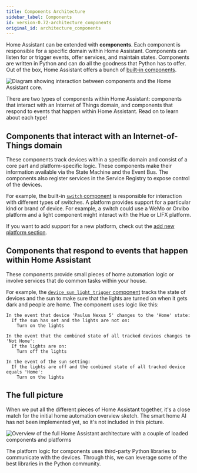 ```yaml
---
title: Components Architecture
sidebar_label: Components
id: version-0.72-architecture_components
original_id: architecture_components
---
```


Home Assistant can be extended with **components**. Each component is responsible for a specific domain within Home Assistant. Components can listen for or trigger events, offer services, and maintain states. Components are written in Python and can do all the goodness that Python has to offer. Out of the box, Home Assistant offers a bunch of [built-in components](https://www.home-assistant.io/components/).

<img src='/img/en/architecture/component_interaction.png' alt='Diagram showing interaction between components and the Home Assistant core.'>

There are two types of components within Home Assistant: components that interact with an Internet of Things domain, and components that respond to events that happen within Home Assistant. Read on to learn about each type!

## Components that interact with an Internet-of-Things domain

These components track devices within a specific domain and consist of a core part and platform-specific logic. These components make their information available via the State Machine and the Event Bus. The components also register services in the Service Registry to expose control of the devices.

For example, the built-in [`switch` component](https://www.home-assistant.io/components/switch/) is responsible for interaction with different types of switches. A platform provides support for a particular kind or brand of device. For example, a switch could use a WeMo or Orvibo platform and a light component might interact with the Hue or LIFX platform.

If you want to add support for a new platform, check out the [add new platform section](creating_platform_index.md).

## Components that respond to events that happen within Home Assistant

These components provide small pieces of home automation logic or involve services that do common tasks within your house.

For example, the [`device_sun_light_trigger` component](https://www.home-assistant.io/components/device_sun_light_trigger/) tracks the state of devices and the sun to make sure that the lights are turned on when it gets dark and people are home. The component uses logic like this:

```text
In the event that device 'Paulus Nexus 5' changes to the 'Home' state:
  If the sun has set and the lights are not on:
    Turn on the lights
```

```text
In the event that the combined state of all tracked devices changes to 'Not Home':
  If the lights are on:
    Turn off the lights
```

```text
In the event of the sun setting:
  If the lights are off and the combined state of all tracked device equals 'Home':
    Turn on the lights
```

## The full picture

When we put all the different pieces of Home Assistant together, it's a close match for the initial home automation overview sketch. The smart home AI has not been implemented yet, so it's not included in this picture.

<img
  src='/img/en/architecture/ha_full_architecture.png'
  alt='Overview of the full Home Assistant architecture with a couple of loaded components and platforms'
/>

The platform logic for components uses third-party Python libraries to communicate with the devices. Through this, we can leverage some of the best libraries in the Python community.
